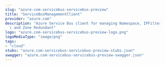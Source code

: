 ```yaml
---
slug: "azure-com-servicebus-servicebus-preview"
title: "ServiceBusManagementClient"
provider: "azure.com"
description: "Azure Service Bus client for managing Namespace, IPFilter Rules, VirtualNetworkRules\
  \ and Zone Redundant"
logo: "azure.com-servicebus-servicebus-preview-logo.png"
logoMediaType: "image/png"
tags:
- "cloud"
stubs: "azure.com-servicebus-servicebus-preview-stubs.json"
swagger: "azure.com-servicebus-servicebus-preview-swagger.json"
---
```

